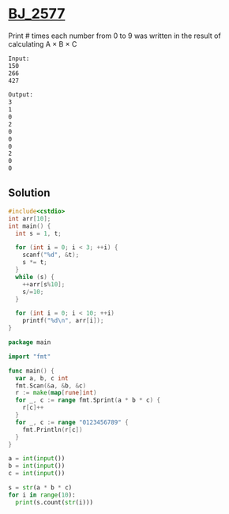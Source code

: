 # [BJ_2577](https://acmicpc.net/problem/2577)

Print # times each number from 0 to 9 was written in the result of calculating A × B × C

```txt
Input:
150
266
427

Output:
3
1
0
2
0
0
0
2
0
0
```

## Solution

```cpp
#include<cstdio>
int arr[10];
int main() {
  int s = 1, t;

  for (int i = 0; i < 3; ++i) {
    scanf("%d", &t);
    s *= t;
  }
  while (s) {
    ++arr[s%10];
    s/=10;
  }

  for (int i = 0; i < 10; ++i)
    printf("%d\n", arr[i]);
}
```

```go
package main

import "fmt"

func main() {
  var a, b, c int
  fmt.Scan(&a, &b, &c)
  r := make(map[rune]int)
  for _, c := range fmt.Sprint(a * b * c) {
    r[c]++
  }
  for _, c := range "0123456789" {
    fmt.Println(r[c])
  }
}
```

```py
a = int(input())
b = int(input())
c = int(input())

s = str(a * b * c)
for i in range(10):
  print(s.count(str(i)))
```
